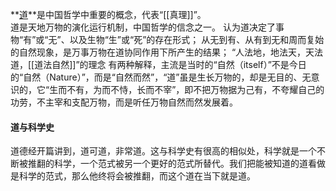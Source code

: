 **[道](https://zh.wikipedia.org/wiki/%E9%81%93)**是中国哲学中重要的概念，代表“[[真理]]”。  
道是天地万物的演化运行机制，中国哲学的信念之一。 认为道决定了事物“有”或“无”、以及生物“生”或“死”的存在形式； 从无到有、从有到无和周而复始的自然现象，是万事万物在道协同作用下所产生的结果； “人法地，地法天，天法道，[[道法自然]]”的理念 有两种解释，主流是当时的“自然（itself）”不是今日的“自然（Nature）”，而是“自然而然”，“道”虽是生长万物的，却是无目的、无意识的，它“生而不有，为而不恃，长而不宰”，即不把万物据为己有，不夸耀自己的功劳，不主宰和支配万物，而是听任万物自然而然发展着。

#### 道与科学史
道德经开篇讲到，道可道，非常道。这与科学史有很高的相似处，科学就是一个不断被推翻的科学，一个范式被另一个更好的范式所替代。我们把能被知道的道看做是科学的范式，那么他终将会被推翻，而这个道在当下就是道。
